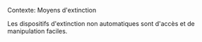 Contexte: Moyens d'extinction

Les dispositifs d'extinction non automatiques sont d'accès et de manipulation faciles.